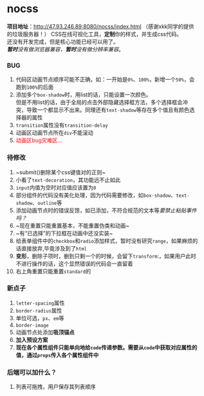 # nocss  
**项目地址**：http://47.93.246.89:8080/nocss/index.html  （感谢xkk同学的提供的垃圾服务器！）
CSS在线可视化工具，**定制**你的样式，并生成css代码。  
还没有开发完成，但是核心功能已经可以用了。  
***暂时**没有做浏览器兼容，**暂时**没有做分辨率兼容*。

### BUG
1. 代码区动画节点顺序可能不正确，如：一开始是`0%`、`100%`，新增一个`50%`，会跑到`100%`的后面
2. 添加多个`box-shadow`时，用list的话，只能设置一次颜色。  
但是不用list的话，由于全局的点击外部隐藏选择框方法，多个选择框会冲突，导致一个都显示不出来。同理还有`text-shadow`等存在多个值且有颜色选择器的属性
3. `transition`属性没有`transition-delay`
4. 动画区动画节点所在`div`不能滚动
5. <font color=FF0000>动画区bug灾难区...</font>
 

### 待修改

1. ~submit()删除某个css键值对的正则~
2. 小看了`text-decoration`，其功能远不止如此
3. `input`内值为空时对应值应该置为`0`
4. 部分组件的代码没有美化处理，因为代码需要修改，如`box-shadow`、`text-shadow`、`outline`等
5. 添加动画节点时的错误反馈，如已添加，不符合规范的文本等*要禁止粘贴事件吗？*
6. ~现在重置只能重置基本，不能重置伪类和动画~
7. ~有“已选择”的下拉框在动画中还没实装~
8. 给表单组件中的`checkbox`和`radio`添加样式，暂时没有研究`range`，如果麻烦的话直接放弃,毕竟涉及到了`html`
11. **变形**，删除子项时，删到只剩一个的时候，会留下`transform`:，如果用户此时不进行操作的话，这个显然错误的代码会一直留着
12. 右上角重置只能重置`standard`的


 
### 新点子

1. `letter-spacing`属性
2. `border-radius`属性
3. 单位可选，`px`、`em`等
4. `border-image`
5. 动画节点处添加**吸顶锚点**
6. **加入预设方案**
7. **现在各个属性组件只能单向地给`code`传递参数。需要从`code`中获取对应属性的值，通过`props`传入各个属性组件中**



### 后端可以加什么？
1. 列表可拖拽，用户保存其列表顺序
